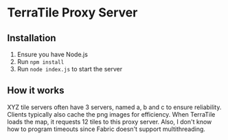 # TerraTile Proxy Server

## Installation
1. Ensure you have Node.js
2. Run `npm install`
3. Run `node index.js` to start the server

## How it works
XYZ tile servers often have 3 servers, named a, b and c to ensure reliability. 
Clients typically also cache the png images for efficiency. When TerraTile loads
the map, it requests 12 tiles to this proxy server. Also, I don't know how to program
timeouts since Fabric doesn't support multithreading.